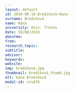 ```yaml
---
layout: default 
id: 2016-08-16-Bredikovà-Hana
surname: Bredikovà
name: Hana
university: Univ. Trento
date: 16/08/2016
aboutme: 
from: 
research_topic: 
subtitle: 
advisor: 
keywords: 
website: 
img: bredikovà.jpg
thumbnail: bredikovà_thumb.jpg
alt: Hana Bredikovà
modal-id: stud76
---
```

